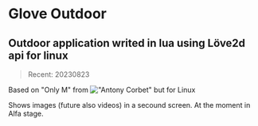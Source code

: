 # Glove Outdoor

## Outdoor application writed in lua using Löve2d api for linux
> Recent: 20230823

Based on "Only M" from !["Antony Corbet"](https://github.com/AntonyCorbett/OnlyM) but for Linux

Shows images (future also videos) in a secound screen.
At the moment in Alfa stage.
